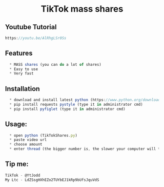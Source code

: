 <h1 align="center">TikTok mass shares</h1>

## Youtube Tutorial
``` js
https://youtu.be/AlRhgLSr0Ss
```

## Features
```js
  * MASS shares (you can do a lot of shares)
  * Easy to use
  * Very fast
```

## Installation
```js
  * download and install latest python (https://www.python.org/downloads/)
  * pip install requests pystyle (type it in administrator cmd)
  * pip install pyfiglet (type it in administrator cmd)
```

##  Usage:
```js
  * open python (TikTokShares.py)
  * paste video url
  * choose amount
  * enter thread (the bigger number is, the slower your computer will turn)
```

##  Tip me:
```js
TikTok - @YtJodd
My Ltc - LdZSsgHXhEZo2TUYbEJ1kRp9bUfsJquVdS
```
